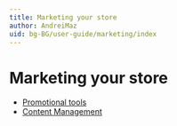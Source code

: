 ```yaml
---
title: Marketing your store
author: AndreiMaz
uid: bg-BG/user-guide/marketing/index
---
```


# Marketing your store

- [Promotional tools](xref:bg-BG/user-guide/marketing/promotional/index)
- [Content Management](xref:bg-BG/user-guide/marketing/content/index)
